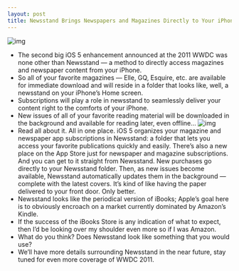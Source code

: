 ```yaml
---
layout: post
title: Newsstand Brings Newspapers and Magazines Directly to Your iPhone Courtesy of iOS 5
---
```

![img](http://media.idownloadblog.com/wp-content/uploads/2011/06/features_newsstand_folder.png)
* The second big iOS 5 enhancement announced at the 2011 WWDC was none other than Newsstand — a method to directly access magazines and newspaper content from your iPhone.
* So all of your favorite magazines — Elle, GQ, Esquire, etc. are available for immediate download and will reside in a folder that looks like, well, a newsstand on your iPhone’s Home screen.
* Subscriptions will play a role in newsstand to seamlessly deliver your content right to the comforts of your iPhone.
* New issues of all of your favorite reading material will be downloaded in the background and available for reading later, even offline…
![img](http://media.idownloadblog.com/wp-content/uploads/2011/06/Newsstand-02.png)
* Read all about it. All in one place. iOS 5 organizes your magazine and newspaper app subscriptions in Newsstand: a folder that lets you access your favorite publications quickly and easily. There’s also a new place on the App Store just for newspaper and magazine subscriptions. And you can get to it straight from Newsstand. New purchases go directly to your Newsstand folder. Then, as new issues become available, Newsstand automatically updates them in the background — complete with the latest covers. It’s kind of like having the paper delivered to your front door. Only better.
* Newsstand looks like the periodical version of iBooks; Apple’s goal here is to obviously encroach on a market currently dominated by Amazon’s Kindle.
* If the success of the iBooks Store is any indication of what to expect, then I’d be looking over my shoulder even more so if I was Amazon.
* What do you think? Does Newsstand look like something that you would use?
* We’ll have more details surrounding Newsstand in the near future, stay tuned for even more coverage of WWDC 2011.

